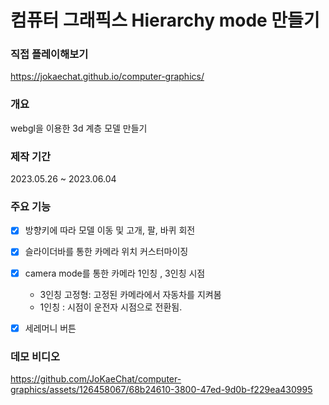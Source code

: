 # 컴퓨터 그래픽스 Hierarchy mode 만들기

### 직접 플레이해보기
https://jokaechat.github.io/computer-graphics/

### 개요
webgl을 이용한 3d 계층 모델 만들기

### 제작 기간
2023.05.26 ~ 2023.06.04

### 주요 기능

- [x] 방향키에 따라 모델 이동 및 고개, 팔, 바퀴 회전

- [x] 슬라이더바를 통한 카메라 위치 커스터마이징
    
- [X] camera mode를 통한 카메라 1인칭 , 3인칭 시점
  - 3인칭 고정형: 고정된 카메라에서 자동차를 지켜봄
  - 1인칭 : 시점이 운전자 시점으로 전환됨.

- [X] 세레머니 버튼

### 데모 비디오



https://github.com/JoKaeChat/computer-graphics/assets/126458067/68b24610-3800-47ed-9d0b-f229ea430995






 


